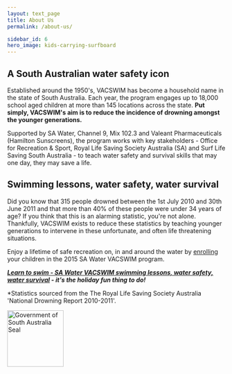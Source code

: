 ```yaml
---
layout: text_page
title: About Us
permalink: /about-us/

sidebar_id: 6
hero_image: kids-carrying-surfboard
---
```


## A South Australian water safety icon

Established around the 1950's, VACSWIM has become a household name in the state of South Australia. Each year, the program engages up to 18,000 school aged children at more than 145 locations across the state. **Put simply, VACSWIM's aim is to reduce the incidence of drowning amongst the younger generations.**

Supported by SA Water, Channel 9, Mix 102.3 and Valeant Pharmaceuticals (Hamilton Sunscreens), the program works with key stakeholders - Office for Recreation & Sport, Royal Life Saving Society Australia (SA) and Surf Life Saving South Australia - to teach water safety and survival skills that may one day, they may save a life.

## Swimming lessons, water safety, water survival

Did you know that 315 people drowned between the 1st July 2010 and 30th June 2011 and that more than 40% of these people were under 34 years of age? If you think that this is an alarming statistic, you're not alone. Thankfully, VACSWIM exists to reduce these statistics by teaching younger generations to intervene in these unfortunate, and often life threatening situations.

Enjoy a lifetime of safe recreation on, in and around the water by [enrolling](/vacswim-locations/) your children in the 2015 SA Water VACSWIM program.

**_[Learn to swim - SA Water VACSWIM swimming lessons, water safety, water survival](/program-information/enrolments/) - it's the holiday fun thing to do!_**

*Statistics sourced from the The Royal Life Saving Society Australia 'National Drowning Report 2010-2011'.

<img width="130" src="/img/content/gov-seal.jpg" alt="Government of South Australia Seal">
